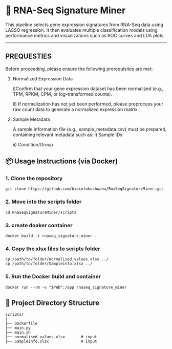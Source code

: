 # 🧬 RNA-Seq Signature Miner

This pipeline selects gene expression signatures from RNA-Seq data using LASSO regression. It then evaluates multiple classification models using performance metrics and visualizations such as ROC curves and LDA plots.

---
##  PREQUESTIES 
Before proceeding, please ensure the following prerequisites are met:

  1)  Normalized Expression Data

        i)Confirm that your gene expression dataset has been normalized (e.g., TPM, RPKM, CPM, or log-transformed counts).

        ii) If normalization has not yet been performed, please preprocess your raw count data to generate a normalized expression matrix.

   2) Sample Metadata

        A sample information file (e.g., sample_metadata.csv) must be prepared, containing relevant metadata such as:
            i) Sample IDs

       ii) Condition/Group


## 📦 Usage Instructions (via Docker)

### 1. Clone the repository
```
git clone https://github.com/bioinfokushwaha/RnaSeqSignatureMiner.git
```

### 2. Move into the scripts folder
```
cd RnaSeqSignatureMiner/scripts
```
### 3. create doaker container
```
docker build -t rnaseq_signature_miner .
```
### 4. Copy the xlsx files to  scripts folder
```
cp /path/to/folder/normalised_values.xlsx ../
cp /path/to/folder/Sampleinfo.xlsx ../
```
### 5. Run the Docker build and container
```
docker run --rm -v "$PWD":/app rnaseq_signature_miner
````

## 📁 Project Directory Structure
```
scripts/
│
├── Dockerfile
├── main.py
├── main.sh
├── normalised_values.xlsx       # input
├── Sampleinfo.xlsx              # input
```
